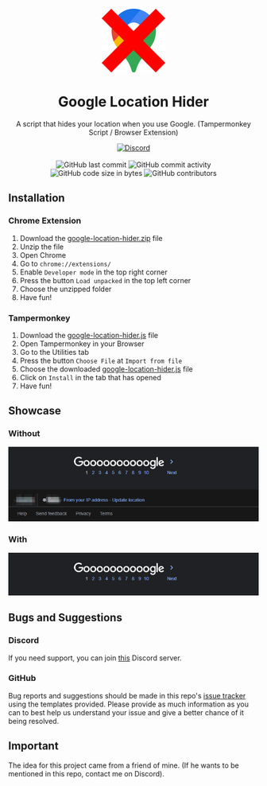 <p align="center">
    <img height="128" src="assets/img/icon.png" alt="Icon of Google Location Hider">
</p>

<h1 align="center">Google Location Hider</h1>

<p align="center">A script that hides your location when you use Google. (Tampermonkey Script / Browser Extension)</p>

<div align="center">
    <a href="https://discord.gg/Wfc3U8Dgn7"><img src="https://img.shields.io/discord/610120595765723137?logo=discord" alt="Discord"/></a>
    <br><br>
    <img src="https://img.shields.io/github/last-commit/Lyzev/google-location-hider" alt="GitHub last commit"/>
    <img src="https://img.shields.io/github/commit-activity/w/Lyzev/google-location-hider" alt="GitHub commit activity"/>
    <br>
    <img src="https://img.shields.io/github/languages/code-size/Lyzev/google-location-hider" alt="GitHub code size in bytes"/>
    <img src="https://img.shields.io/github/contributors/Lyzev/google-location-hider" alt="GitHub contributors"/>
</div>

## Installation

### Chrome Extension
1. Download the [google-location-hider.zip](https://github.com/Lyzev/google-location-hider/releases/latest) file
2. Unzip the file
3. Open Chrome
4. Go to `chrome://extensions/`
5. Enable `Developer mode` in the top right corner
6. Press the button `Load unpacked` in the top left corner
7. Choose the unzipped folder
8. Have fun!

### Tampermonkey
1. Download the [google-location-hider.js](https://github.com/Lyzev/google-location-hider/releases/latest) file
2. Open Tampermonkey in your Browser
3. Go to the Utilities tab
4. Press the button `Choose File` at `Import from file`
5. Choose the downloaded [google-location-hider.js](https://github.com/Lyzev/google-location-hider/releases/latest) file
6. Click on `Install` in the tab that has opened
7. Have fun!

## Showcase

### Without
![Example Image Without](assets/img/without.png)

### With
![Example Image With](assets/img/with.png)

## Bugs and Suggestions

### Discord
If you need support, you can join [this](https://discord.gg/5UmsQP4MFH) Discord server.

### GitHub
Bug reports and suggestions should be made in this repo's [issue tracker](https://github.com/Lyzev/google-location-hider/issues) using the templates provided. Please provide as much information as you can to best help us understand your issue and give a better chance of it being resolved.

## Important
The idea for this project came from a friend of mine. (If he wants to be mentioned in this repo, contact me on Discord).
